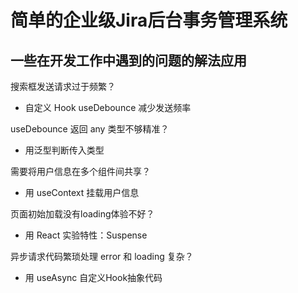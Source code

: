 # 简单的企业级Jira后台事务管理系统


## 一些在开发工作中遇到的问题的解法应用

搜索框发送请求过于频繁？
- 自定义 Hook useDebounce 减少发送频率

useDebounce 返回 any 类型不够精准？
- 用泛型判断传入类型

需要将用户信息在多个组件间共享？
- 用 useContext 挂载用户信息
 
页面初始加载没有loading体验不好？
- 用 React 实验特性：Suspense
 
异步请求代码繁琐处理 error 和 loading 复杂？
- 用 useAsync 自定义Hook抽象代码


